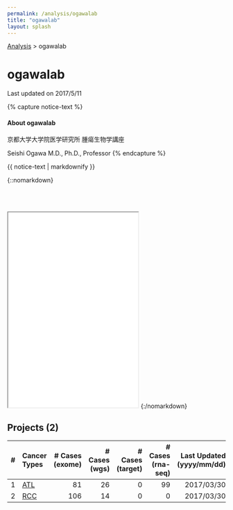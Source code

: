 ```yaml
---
permalink: /analysis/ogawalab
title: "ogawalab"
layout: splash
---
```


[Analysis](./) > ogawalab

# <font class="pre-group"></font> ogawalab

Last updated on 2017/5/11

{% capture notice-text %}
#### About ogawalab

京都大学大学院医学研究所 腫瘍生物学講座

Seishi Ogawa M.D., Ph.D., Professor
{% endcapture %}

<div class="labinfo-notice">
  {{ notice-text | markdownify }}
</div>

{::nomarkdown}
<iframe src="{{ site.url }}{{ site.baseurl }}/graphs/ogawalab.html" style="height:450px; margin-top:50px;"></iframe>
{:/nomarkdown}

## Projects (2)


| # | Cancer Types | # Cases (exome) | # Cases (wgs) | # Cases (target) | # Cases (rna-seq) | Last Updated (yyyy/mm/dd) |
|--:|:-------------|----------------:|--------------:|-----------------:|------------------:|-------------------------------:|
| 1 | [ATL](./ogawalab/atl) |              81 |            26 |                0 |                99 | 2017/03/30 |
| 2 | [RCC](./ogawalab/rcc) |             106 |            14 |                0 |                 0 | 2017/03/30 |

